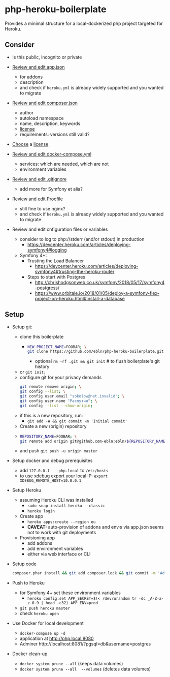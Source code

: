 # php-heroku-boilerplate

Provides a minimal structure for a local-dockerized php project targeted for Heroku.

## Consider

* Is this public, incognito or private

* [Review and edit app.json](app.json)
    * for [addons](https://elements.heroku.com/addons)
    * description
    * and check if `heroku.yml` is already widely supported and you wanted to migrate
    
* [Review and edit composer.json](composer.json)
    * author
    * autoload namespace
    * name, description, keywords
    * [license](https://help.github.com/articles/licensing-a-repository/#searching-github-by-license-type)
    * requirements: versions still valid?
    
* [Choose](https://choosealicense.com/) a [license](LICENSE)

* [Review and edit docker-compose.yml](docker-compose.yml)
    * services: which are needed, which are not
    * environment variables
    
* [Review and edit .gitignore](.gitignore)  
    * add more for Symfony et alia?
    
* [Review and edit Procfile](Procfile)  
    * still fine to use nginx?
    * and check if `heroku.yml` is already widely supported and you wanted to migrate
    
* Review and edit cnfiguration files or variables
    * consider to log to php://stderr (and/or stdout) in production
        * https://devcenter.heroku.com/articles/deploying-symfony4#logging
    * Symfony 4+:
        * Trusting the Load Balancer
            * https://devcenter.heroku.com/articles/deploying-symfony4#trusting-the-heroku-router
        * Steps to start with Postgres
            * http://chrishodgsonweb.co.uk/symfony/2018/05/17/symfony4-postgress/
            * https://www.orbitale.io/2018/01/05/deploy-a-symfony-flex-project-on-heroku.html#install-a-database
            

## Setup

* Setup git:
    * clone this boilerplate
        * ```bash
          NEW_PROJECT_NAME=FOOBAR; \
          git clone https://github.com/ebln/php-heroku-boilerplate.git ${NEW_PROJECT_NAME} && cd ${NEW_PROJECT_NAME}  
          ```
          * optional `rm -rf .git && git init` # to flush boilerplate's git history
    * or `git init;`
    * configure git for your privacy demands
        ```bash
        git remote remove origin; \
        git config --list; \
        git config user.email "sokolow@net.invalid"; \
        git config user.name "Распутин"; \
        git config --list --show-origin;
        ```
    * if this is a new repository, run:
        * `git add -A && git commit -m 'Initial commit'`
    * Create a new (origin) repository
    * ```bash
      REPOSITORY_NAME=FOOBAR; \
      git remote add origin git@github.com-ebln:ebln/${REPOSITORY_NAME}.git
      ```
    * and push `git push -u origin master`
        
* Setup docker and debug prerequisites
    * add `127.0.0.1	php.local` to `/etc/hosts`
    * to use xdebug export your local IP: `export XDEBUG_REMOTE_HOST=10.0.0.1`
    
* Setup Heroku
    * assuming Heroku CLI was installed
        * `sudo snap install heroku --classic`
        * `heroku login`
    * Create app
        * `heroku apps:create --region eu`
        * **CAVEAT:** auto-provision of addons and env·s via app.json seems not to work with git deployments
    * Provisioning app
        * add addons
        * add environment variables
        * either via web interface or CLI
      
 * Setup code
      ```bash
      composer.phar install && git add composer.lock && git commit -m 'Add composer.lock'
      ```
* Push to Heroku
    * for Symfony 4+ set these environment variables
        * `heroku config:set APP_SECRET=$(< /dev/urandom tr -dc _A-Z-a-z-0-9 | head -c32) APP_ENV=prod`
    * `git push heroku master`
    * check `heroku open`

* Use Docker for local development
    * `docker-compose up -d`
    * application at http://php.local:8080
    * Adminer http://localhost:8081/?pgsql=db&username=postgres
    
* Docker clean-up
    * `docker system prune --all` (keeps data volumes)
    * `docker system prune --all  --volumes` (deletes data volumes)
    
